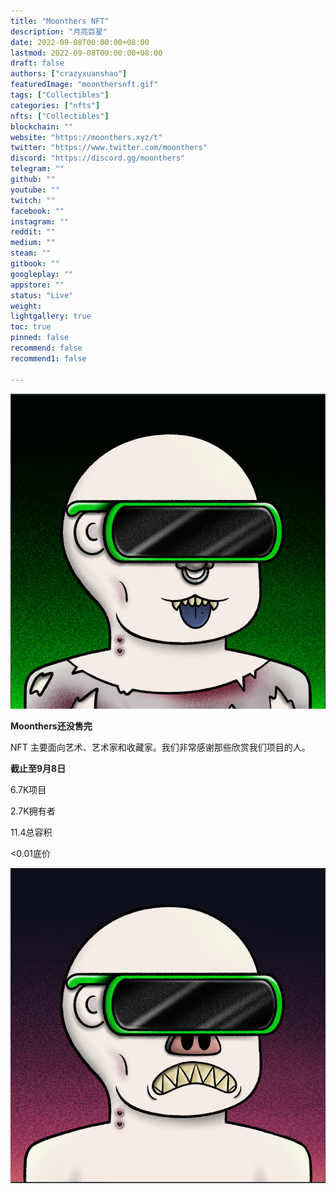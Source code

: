 ```yaml
---
title: "Moonthers NFT"
description: "月亮巨星"
date: 2022-09-08T00:00:00+08:00
lastmod: 2022-09-08T00:00:00+08:00
draft: false
authors: ["crazyxuanshao"]
featuredImage: "moonthersnft.gif"
tags: ["Collectibles"]
categories: ["nfts"]
nfts: ["Collectibles"]
blockchain: ""
website: "https://moonthers.xyz/t"
twitter: "https://www.twitter.com/moonthers"
discord: "https://discord.gg/moonthers"
telegram: ""
github: ""
youtube: ""
twitch: ""
facebook: ""
instagram: ""
reddit: ""
medium: ""
steam: ""
gitbook: ""
googleplay: ""
appstore: ""
status: "Live"
weight: 
lightgallery: true
toc: true
pinned: false
recommend: false
recommend1: false

---
```


![dad](dad.png)

**Moonthers还没售完**

NFT 主要面向艺术、艺术家和收藏家。我们非常感谢那些欣赏我们项目的人。

**截止至9月8日**

6.7K项目

2.7K拥有者

11.4总容积

<0.01底价

![aaaa](aaaa.png)